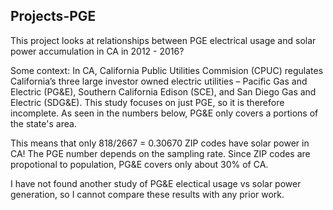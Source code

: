 ## Projects-PGE

This project looks at relationships between PGE electrical usage and solar power accumulation in CA in 2012 - 2016?

Some context: In CA, California Public Utilities Commision (CPUC) regulates California’s three large investor owned electric utilities – Pacific Gas and Electric (PG&E), Southern California Edison (SCE), and San Diego Gas and Electric (SDG&E). This study focuses on just PGE, so it is therefore incomplete. 
As seen in the numbers below, PG&E only covers a portions of the state's area. 

This means that only 818/2667 = 0.30670 ZIP codes have solar power in CA! The PGE number depends on the sampling rate. Since ZIP codes are propotional to population, PG&E covers only about 30% of CA. 

I have not found another study of PG&E electical usage vs solar power generation, so I cannot compare these results with any prior work.
